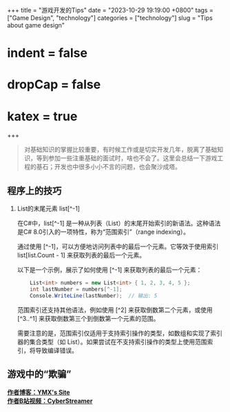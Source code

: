 +++
title = "游戏开发的Tips"
date = "2023-10-29 19:19:00 +0800"
tags = ["Game Design", "technology"]
categories = ["technology"]
slug = "Tips about game design"
# indent = false
# dropCap = false
# katex = true
+++



> 对基础知识的掌握比较重要，有时候工作或是切实开发几年，脱离了基础知识，等到参加一些注重基础的面试时，啥也不会了。这里会总结一下游戏工程的基石；开发也中很多小小不言的问题，也会聚沙成塔。

## 程序上的技巧

1. List的末尾元素 list[^-1]

    在C#中，list[^-1] 是一种从列表（List）的末尾开始索引的新语法。这种语法是C# 8.0引入的一项特性，称为“范围索引”（range indexing）。

    通过使用 [^-1]，可以方便地访问列表中的最后一个元素。它等效于使用索引 list[list.Count - 1] 来获取列表的最后一个元素。

    以下是一个示例，展示了如何使用 [^-1] 来获取列表的最后一个元素：
    ```csharp
        List<int> numbers = new List<int> { 1, 2, 3, 4, 5 };
        int lastNumber = numbers[^-1];
        Console.WriteLine(lastNumber);  // 输出: 5
    ``` 

    范围索引还支持其他语法，例如使用 [^2] 来获取倒数第二个元素，或使用 [^3..^1] 来获取倒数第三个到倒数第一个元素的范围。

    需要注意的是，范围索引仅适用于支持索引操作的类型，如数组和实现了索引器的集合类型（如 List<T>）。如果尝试在不支持索引操作的类型上使用范围索引，将导致编译错误。

## 游戏中的“欺骗”



 [**作者博客：YMX's Site**](https://yangmingxian.com)  
 [**作者B站视频：CyberStreamer**](https://space.bilibili.com/22212765)




